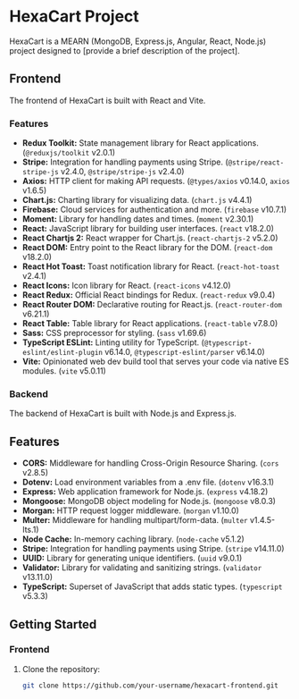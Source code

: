 # HexaCart Project

HexaCart is a MEARN (MongoDB, Express.js, Angular, React, Node.js) project designed to [provide a brief description of the project].

## Frontend

The frontend of HexaCart is built with React and Vite.

### Features

- **Redux Toolkit:** State management library for React applications. (`@reduxjs/toolkit` v2.0.1)
- **Stripe:** Integration for handling payments using Stripe. (`@stripe/react-stripe-js` v2.4.0, `@stripe/stripe-js` v2.4.0)
- **Axios:** HTTP client for making API requests. (`@types/axios` v0.14.0, `axios` v1.6.5)
- **Chart.js:** Charting library for visualizing data. (`chart.js` v4.4.1)
- **Firebase:** Cloud services for authentication and more. (`firebase` v10.7.1)
- **Moment:** Library for handling dates and times. (`moment` v2.30.1)
- **React:** JavaScript library for building user interfaces. (`react` v18.2.0)
- **React Chartjs 2:** React wrapper for Chart.js. (`react-chartjs-2` v5.2.0)
- **React DOM:** Entry point to the React library for the DOM. (`react-dom` v18.2.0)
- **React Hot Toast:** Toast notification library for React. (`react-hot-toast` v2.4.1)
- **React Icons:** Icon library for React. (`react-icons` v4.12.0)
- **React Redux:** Official React bindings for Redux. (`react-redux` v9.0.4)
- **React Router DOM:** Declarative routing for React.js. (`react-router-dom` v6.21.1)
- **React Table:** Table library for React applications. (`react-table` v7.8.0)
- **Sass:** CSS preprocessor for styling. (`sass` v1.69.6)
- **TypeScript ESLint:** Linting utility for TypeScript. (`@typescript-eslint/eslint-plugin` v6.14.0, `@typescript-eslint/parser` v6.14.0)
- **Vite:** Opinionated web dev build tool that serves your code via native ES modules. (`vite` v5.0.11)

### Backend

The backend of HexaCart is built with Node.js and Express.js.

## Features

- **CORS:** Middleware for handling Cross-Origin Resource Sharing. (`cors` v2.8.5)
- **Dotenv:** Load environment variables from a .env file. (`dotenv` v16.3.1)
- **Express:** Web application framework for Node.js. (`express` v4.18.2)
- **Mongoose:** MongoDB object modeling for Node.js. (`mongoose` v8.0.3)
- **Morgan:** HTTP request logger middleware. (`morgan` v1.10.0)
- **Multer:** Middleware for handling multipart/form-data. (`multer` v1.4.5-lts.1)
- **Node Cache:** In-memory caching library. (`node-cache` v5.1.2)
- **Stripe:** Integration for handling payments using Stripe. (`stripe` v14.11.0)
- **UUID:** Library for generating unique identifiers. (`uuid` v9.0.1)
- **Validator:** Library for validating and sanitizing strings. (`validator` v13.11.0)
- **TypeScript:** Superset of JavaScript that adds static types. (`typescript` v5.3.3)

## Getting Started

### Frontend

1. Clone the repository:

   ```bash
   git clone https://github.com/your-username/hexacart-frontend.git
